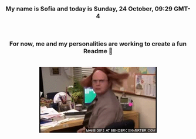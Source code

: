 


<div align="center">
<h3 >My name is Sofia and today is Sunday, 24 October, 09:29 GMT-4</h3><br>
<h3 >For now, me and my personalities are working to create a fun Readme 👋
</h3><br>
<img src='img/dwight.gif' alt='working...'/>
</div>
